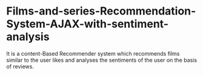# Films-and-series-Recommendation-System-AJAX-with-sentiment-analysis
It is a content-Based Recommender system which recommends films similar to the user likes and analyses the sentiments of the user on the basis of reviews.
